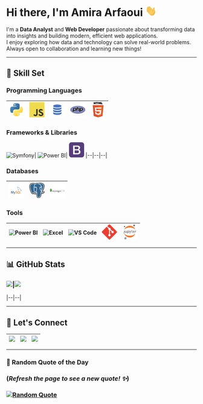 <h1>Hi there, I'm Amira Arfaoui <img src="https://raw.githubusercontent.com/ABSphreak/ABSphreak/master/gifs/Hi.gif" width="30px"></h1>

I'm a **Data Analyst** and **Web Developer** passionate about transforming data into insights and building modern, efficient web applications.  
I enjoy exploring how data and technology can solve real-world problems.  
Always open to collaboration and learning new things!

---

## 🧠 Skill Set

### **Programming Languages**

<img title="Python" alt="Python" width="40px" src="https://raw.githubusercontent.com/github/explore/master/topics/python/python.png" />|<img title="JavaScript" alt="JavaScript" width="40px" src="https://raw.githubusercontent.com/github/explore/master/topics/javascript/javascript.png" />|<img title="SQL" alt="SQL" width="40px" src="https://raw.githubusercontent.com/github/explore/master/topics/sql/sql.png" />|<img title="PHP" alt="PHP" width="40px" src="https://raw.githubusercontent.com/github/explore/master/topics/php/php.png" />|<img title="HTML" alt="HTML" width="40px" src="https://raw.githubusercontent.com/github/explore/master/topics/html/html.png" />
|--|--|--|--|--|

### **Frameworks & Libraries**

<img title="Symfony" alt="Symfony" width="40px" src="https://symfony.com/logos/symfony_black_03.svg" />|
<img title="Power BI" alt="Power BI" width="40px" src="https://upload.wikimedia.org/wikipedia/commons/c/cf/New_Power_BI_Logo.svg" />|
<img title="Bootstrap" alt="Bootstrap" width="40px" src="https://raw.githubusercontent.com/github/explore/master/topics/bootstrap/bootstrap.png" />
|--|--|--|

### **Databases**

<img title="MySQL" alt="MySQL" width="40px" src="https://raw.githubusercontent.com/github/explore/master/topics/mysql/mysql.png" />|<img title="PostgreSQL" alt="PostgreSQL" width="40px" src="https://raw.githubusercontent.com/github/explore/master/topics/postgresql/postgresql.png" />|<img title="MongoDB" alt="MongoDB" width="40px" src="https://raw.githubusercontent.com/github/explore/master/topics/mongodb/mongodb.png" />
|--|--|--|

### **Tools**

<img title="Power BI" alt="Power BI" width="40px" src="https://upload.wikimedia.org/wikipedia/commons/c/cf/New_Power_BI_Logo.svg" />|<img title="Excel" alt="Excel" width="40px" src="https://img.icons8.com/color/48/000000/microsoft-excel-2019--v1.png" />|<img title="VS Code" alt="VS Code" width="40px" src="https://img.icons8.com/fluent/48/000000/visual-studio-code-2019.png" />|<img title="Git" alt="Git" width="40px" src="https://raw.githubusercontent.com/github/explore/master/topics/git/git.png" />|<img title="Jupyter Notebook" alt="Jupyter" width="40px" src="https://raw.githubusercontent.com/github/explore/master/topics/jupyter-notebook/jupyter-notebook.png" />
|--|--|--|--|--|

---

## 📊 GitHub Stats

### <img src="https://github-readme-stats.vercel.app/api?username=amira-arfaoui&show_icons=true&theme=radical&include_all_commits=true">|<img src="https://github-readme-streak-stats.herokuapp.com/?user=amira-###arfaoui&theme=radical" height="165">
|--|--|

---

## 🤝 Let's Connect

<a href="https://www.linkedin.com/in/amira-arfaoui/"><img src="https://cdn2.iconfinder.com/data/icons/social-media-2285/512/1_Linkedin_unofficial_colored_svg-128.png" width="40"></a>|<a href="mailto:amira.arfaoui@example.com"><img src="https://img.icons8.com/color/48/000000/gmail--v1.png" width="40"></a>|<a href="https://github.com/amira-arfaoui"><img src="https://img.icons8.com/material-rounded/48/000000/github.png" width="40"></a>
|--|--|--|

---

### 🌸 Random Quote of the Day
### (*Refresh the page to see a new quote! ✨*)

### <a href="https://github.com/techytushar/random-memer"><img src='https://quotes-github-readme.vercel.app/api?type=horizontal&theme=radical' alt="Random Quote" height="200"></a>
